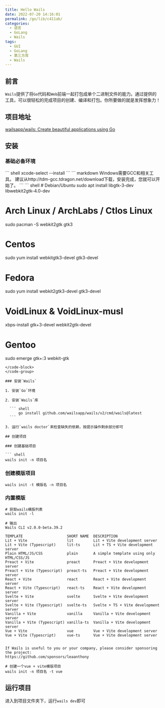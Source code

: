 ```yaml
---
title: Hello Wails
date: 2022-07-20 14:16:01
permalink: /go/lib/c411ab/
categories:
  - 语言
  - GoLang
  - Wails
tags:
  - GUI
  - GoLang
  - 第三方库
  - Wails
---
```


## 前言 

`Wails`提供了将`Go`代码和`Web`前端一起打包成单个二进制文件的能力。通过提供的工具，可以很轻松的完成项目的创建、编译和打包。你所要做的就是发挥想象力！

<!-- more -->

## 项目地址

[wailsapp/wails: Create beautiful applications using Go](https://github.com/wailsapp/wails)

## 安装

### 基础必备环境

<code-group>
  <code-block title="macOS" active>
  ``` shell
  xcode-select --install
  ```
  </code-block>

  <code-block title="Windows">
  ``` markdown
  Windows需要GCC和相关工具。 建议从http://tdm-gcc.tdragon.net/download下载，安装完成，您就可以开始了。
  ```
  </code-block>

  <code-block title="Linux">
  ``` shell
  # Debian/Ubuntu
  sudo apt install libgtk-3-dev libwebkit2gtk-4.0-dev

  # Arch Linux / ArchLabs / Ctlos Linux
  sudo pacman -S webkit2gtk gtk3

  # Centos
  sudo yum install webkitgtk3-devel gtk3-devel

  # Fedora
  sudo yum install webkit2gtk3-devel gtk3-devel

  # VoidLinux & VoidLinux-musl
  xbps-install gtk+3-devel webkit2gtk-devel

  # Gentoo
  sudo emerge gtk+:3 webkit-gtk
  ```
  </code-block>
</code-group>

### 安装`Wails`

1. 安装`Go`环境

2. 安装`Wails`库

    ``` shell
        go install github.com/wailsapp/wails/v2/cmd/wails@latest
    ```

3. 运行`wails doctor`来检查缺失的依赖，按提示操作剩余部分即可

## 创建项目

### 创建基础项目

``` shell
wails init -n 项目名
```

### 创建模版项目

``` shell
wails init -t 模版名 -n 项目名
```

### 内置模版

``` shell
# 获取wails模版列表
wails init -l

# 输出
Wails CLI v2.0.0-beta.39.2

TEMPLATE                   	SHORT NAME	DESCRIPTION
Lit + Vite                 	lit       	Lit + Vite development server
Lit + Vite (Typescript)    	lit-ts    	Lit + TS + Vite development server
Plain HTML/JS/CSS          	plain     	A simple template using only HTML/CSS/JS
Preact + Vite              	preact    	Preact + Vite development server
Preact + Vite (Typescript) 	preact-ts 	Preact + Vite development server
React + Vite               	react     	React + Vite development server
React + Vite (Typescript)  	react-ts  	React + Vite development server
Svelte + Vite              	svelte    	Svelte + Vite development server
Svelte + Vite (Typescript) 	svelte-ts 	Svelte + TS + Vite development server
Vanilla + Vite             	vanilla   	Vanilla + Vite development server
Vanilla + Vite (Typescript)	vanilla-ts	Vanilla + Vite development server
Vue + Vite                 	vue       	Vue + Vite development server
Vue + Vite (Typescript)    	vue-ts    	Vue + Vite development server


If Wails is useful to you or your company, please consider sponsoring the project:
https://github.com/sponsors/leaanthony
```

``` shell
# 创建一个vue + vite模版项目
wails init -n 项目名 -t vue
```

## 运行项目

进入到项目文件夹下，运行`wails dev`即可

